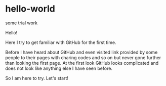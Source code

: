# hello-world
some trial work

Hello!

Here I try to get familiar with GitHub for the first time.

Before I have heard about GitHub and even visited link provided by some people to their pages with charing codes and so on but never gone further than looking the first page. At the first look GitHub looks complicated and does not look like anything else I have seen before.

So I am here to try. Let's start!
